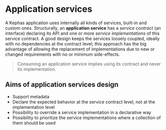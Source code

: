 # Application services
A Kephas application uses internally all kinds of services, built-in and custom ones. Structurally, an **application service** has a *service contract* (an interface) declaring its API and one or more *service implementations* of this service contract. A good design keeps the services loosely coupled, ideally with no dependencies at the contract level; this approach has the big advantage of allowing the replacement of implementations due to new or changed requirements with no or minimum side-effects.

> Consuming an application service implies using its contract and never its implementation.

## Aims of application services design
* Support metadata
* Declare the expected behavior at the service contract level, not at the implementation level
* Possibility to override a service implementation in a declarative way
* Possibility to prioritize the service implementations where a collection of them should be used